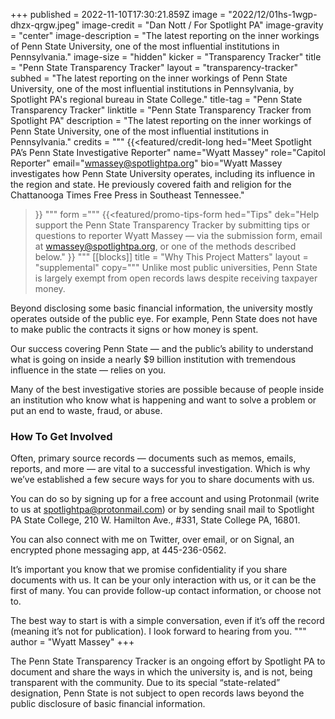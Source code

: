+++
published = 2022-11-10T17:30:21.859Z
image = "2022/12/01hs-1wgp-dhzx-qrgw.jpeg"
image-credit = "Dan Nott / For Spotlight PA"
image-gravity = "center"
image-description = "The latest reporting on the inner workings of Penn State University, one of the most influential institutions in Pennsylvania."
image-size = "hidden"
kicker = "Transparency Tracker"
title = "Penn State Transparency Tracker"
layout = "transparency-tracker"
subhed = "The latest reporting on the inner workings of Penn State University, one of the most influential institutions in Pennsylvania, by Spotlight PA's regional bureau in State College."
title-tag = "Penn State Transparency Tracker"
linktitle = "Penn State Transparency Tracker from Spotlight PA"
description = "The latest reporting on the inner workings of Penn State University, one of the most influential institutions in Pennsylvania."
credits = """
{{<featured/credit-long
    hed="Meet Spotlight PA’s Penn State Investigative Reporter"
    name="Wyatt Massey"
    role="Capitol Reporter"
    email="wmassey@spotlightpa.org"
    bio="Wyatt Massey investigates how Penn State University operates, including its influence in the region and state. He previously covered faith and religion for the Chattanooga Times Free Press in Southeast Tennessee."
>}}
"""
form ="""
{{<featured/promo-tips-form
  hed="Tips"
  dek="Help support the Penn State Transparency Tracker by submitting tips or questions to reporter Wyatt Massey — via the submission form, email at wmassey@spotlightpa.org, or one of the methods described below."
>}}
"""
[[blocks]]
title = "Why This Project Matters"
layout = "supplemental"
copy="""
Unlike most public universities, Penn State is largely exempt from open records laws despite receiving taxpayer money.

Beyond disclosing some basic financial information, the university mostly operates outside of the public eye. For example, Penn State does not have to make public the contracts it signs or how money is spent.

Our success covering Penn State — and the public’s ability to understand what is going on inside a nearly $9 billion institution with tremendous influence in the state — relies on you.

Many of the best investigative stories are possible because of people inside an institution who know what is happening and want to solve a problem or put an end to waste, fraud, or abuse.

### How To Get Involved

Often, primary source records — documents such as memos, emails, reports, and more — are vital to a successful investigation. Which is why we’ve established a few secure ways for you to share documents with us.

You can do so by signing up for a free account and using Protonmail (write to us at spotlightpa@protonmail.com) or by sending snail mail to Spotlight PA State College, 210 W. Hamilton Ave., #331, State College PA, 16801.

You can also connect with me on Twitter, over email, or on Signal, an encrypted phone messaging app, at 445-236-0562.

It’s important you know that we promise confidentiality if you share documents with us. It can be your only interaction with us, or it can be the first of many. You can provide follow-up contact information, or choose not to. 

The best way to start is with a simple conversation, even if it’s off the record (meaning it’s not for publication). I look forward to hearing from you.
"""
author = "Wyatt Massey"
+++

The Penn State Transparency Tracker is an ongoing effort by Spotlight PA to document and share the ways in which the university is, and is not, being transparent with the community. Due to its special “state-related” designation, Penn State is not subject to open records laws beyond the public disclosure of basic financial information.